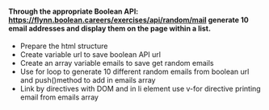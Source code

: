 #### Through the appropriate Boolean API: https://flynn.boolean.careers/exercises/api/random/mail generate 10 email addresses and display them on the page within a list.

- Prepare the html structure
- Create variable url to save boolean API url
- Create an array variable emails to save get random emails
- Use for loop to generate 10 different random emails from boolean url and push()method to add in emails array
- Link by directives with DOM and in li element use v-for directive printing email from emails array
